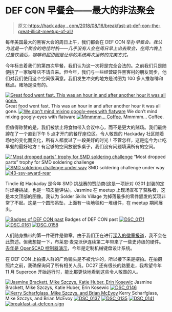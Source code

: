 # DEF CON 早餐会——最大的非法聚会

> 原文:[https://hack aday . com/2018/08/16/breakfast-at-def-con-the-great-illicit-meetup-of-all/](https://hackaday.com/2018/08/16/breakfast-at-def-con-the-greatest-illicit-meetup-of-all/)

每年美国最大的黑客大会的周日上午，我们都会在 DEF CON 举办*早餐会。我认为这是一个聚会的绝佳时机——几乎没有人会在周日早上出去聚会，在周六晚上过量饮酒后，咖啡和甜甜圈是让你的系统再次运转的完美方式。*

今年标志着我们的第四次早餐，我们认为这一次将是完全合法的。之前我们只是随便挑了一家咖啡店不请自来。但今年，我们与一些经营硬件黑客村的朋友同步，他们对我们使用这个空间很满意。我们发生冲突的地方是试图为 100 多人推咖啡和糕点。赌场是没有的。

 [![Great food went fast. This was an hour in and after another hour it was all gone.](../Images/6154ecf1c7f3da86e8b75cd0cdc0608e.png "DSC_0111")](https://hackaday.com/2018/08/16/breakfast-at-def-con-the-greatest-illicit-meetup-of-all/dsc_0111-4/) Great food went fast. This was an hour in and after another hour it was all gone. [![We don't mind mixing googly-eyes with flatware](../Images/5540443b7411782f42e12c8519ce914c.png "DSC_0112")](https://hackaday.com/2018/08/16/breakfast-at-def-con-the-greatest-illicit-meetup-of-all/dsc_0112-2/) We don’t mind mixing googly-eyes with flatware [![Mmmmm... Coffee.](../Images/0f3e16f111e90ce870391a6d7da76915.png "DSC_0114")](https://hackaday.com/2018/08/16/breakfast-at-def-con-the-greatest-illicit-meetup-of-all/dsc_0114-3/) Mmmmm… Coffee.

但值得称赞的是，我们被禁止将食物带入会议中心，而不是更大的赌场。我们最终蹲在了一个直到下午 5 点才开门的餐厅座位区。令人敬畏的 Hackaday 社区随着场地的变化而变化，所有人都度过了一段美好的时光！不管怎样，这是迄今为止吃早餐的最好地方！有足够的空间放很多桌子，我们没有问题填满所有的空间。

 [!["Most dropped parts" trophy for SMD soldering challenge](../Images/a79eaa05ce780ba34b23e0177ae8f172.png "43-ssv-award")](https://hackaday.com/2018/08/16/breakfast-at-def-con-the-greatest-illicit-meetup-of-all/43-ssv-award-2/) “Most dropped parts” trophy for SMD soldering challenge [![SMD soldering challenge under way](../Images/1e44088a2811c9dc28b6ad5bac659144.png "smd-soldering-challenge")](https://hackaday.com/2018/08/16/breakfast-at-def-con-the-greatest-illicit-meetup-of-all/smd-soldering-challenge/) SMD soldering challenge under way [![43-ssv-award-rear](../Images/ea188ca2cfde10b5716bcf1d712cc18e.png "43-ssv-award-rear")](https://hackaday.com/2018/08/16/breakfast-at-def-con-the-greatest-illicit-meetup-of-all/43-ssv-award-rear-2/) 

Tindie 和 Hackaday 是今年 SMD 挑战赛的赞助商(这是一项针对 0201 封装的定时焊接挑战，也是一项质量评估)。Jasmine 在 meetup 上现场宣布了获胜者，这是本文顶部的图像。我认为 Solder Skills Village 为掉落最多的零件颁发的奖项非常了不起。这是一个圆形吊坠，上面有一块地毯和一堆组件，在 meetup 期间展出。

 [![Badges of DEF CON past](../Images/820738ca14b4725862d14380b111ca44.png "DSC_0139")](https://hackaday.com/2018/08/16/breakfast-at-def-con-the-greatest-illicit-meetup-of-all/dsc_0139-4/) Badges of DEF CON past [![DSC_0171](../Images/e3d3cf749e4171fb148ab6224004e2ae.png "DSC_0171")](https://hackaday.com/2018/08/16/breakfast-at-def-con-the-greatest-illicit-meetup-of-all/dsc_0171-4/)  [![DSC_0161](../Images/61637bc839d026291f4f0b8e7bcfb5c4.png "DSC_0161")](https://hackaday.com/2018/08/16/breakfast-at-def-con-the-greatest-illicit-meetup-of-all/dsc_0161-3/)  [![DSC_0158](../Images/6ed932ccfbd90599cc024ee3329bb4b3.png "DSC_0158")](https://hackaday.com/2018/08/16/breakfast-at-def-con-the-greatest-illicit-meetup-of-all/dsc_0158-3/) 

人们随身携带的第一件硬件是徽章。由于我们正在进行[深入的徽章报道](https://hackaday.com/2018/08/14/all-the-badges-of-def-con-26-vol-1/)，我不会在此赘述。但我想提一下，布莱恩·麦克沃伊连续第二年带来了一些史诗级的硬件。[去年是 OpenSCAD 控制器演示](https://hackaday.com/2017/08/01/look-what-people-brought-to-breakfast-at-def-con/)，今年是定制机械键盘设计系统。

在 DEF CON 上拍摄人群的广角镜头是不被允许的，所以接下来是摆拍。在拍摄照片之前，我确保询问了所有相关人员。DC27 还有很长的路要走，我希望今年 11 月 Supercon 开始运行时，能比那更快地看到这些令人敬畏的人。

 [![Jasmine Brackett, Mike Szczys, Katie Huber, Erin Kosewic](../Images/90c9457c942107fb9b27c51d20643df1.png "hackaday-and-tindie-crew")](https://hackaday.com/2018/08/16/breakfast-at-def-con-the-greatest-illicit-meetup-of-all/hackaday-and-tindie-crew/) Jasmine Brackett, Mike Szczys, Katie Huber, Erin Kosewic [![DSC_0146](../Images/8c626ff6c32a90ecc220b77827daba46.png "DSC_0146")](https://hackaday.com/2018/08/16/breakfast-at-def-con-the-greatest-illicit-meetup-of-all/dsc_0146-2/)  [![Kerry Scharfglass, Mike Szczys, and Brian McEvoy](../Images/fd3e5395d29c3f92fa0177f74a247246.png "hackaday-writing-crew")](https://hackaday.com/2018/08/16/breakfast-at-def-con-the-greatest-illicit-meetup-of-all/hackaday-writing-crew/) Kerry Scharfglass, Mike Szczys, and Brian McEvoy [![DSC_0137](../Images/a5262b9300d174dbf57c062ddcbceda0.png "DSC_0137")](https://hackaday.com/2018/08/16/breakfast-at-def-con-the-greatest-illicit-meetup-of-all/dsc_0137-2/)  [![DSC_0135](../Images/bdf1bc25bd17393c69ee20e5357d6236.png "DSC_0135")](https://hackaday.com/2018/08/16/breakfast-at-def-con-the-greatest-illicit-meetup-of-all/dsc_0135/)  [![DSC_0141](../Images/259b09a048c5db40e36fb37a55c796ca.png "DSC_0141")](https://hackaday.com/2018/08/16/breakfast-at-def-con-the-greatest-illicit-meetup-of-all/dsc_0141-2/)  [![breakfast-at-defcon-sign](../Images/f829ae8797cbaf3dace68033c3546699.png "breakfast-at-defcon-sign")](https://hackaday.com/breakfast-at-defcon-sign/)
